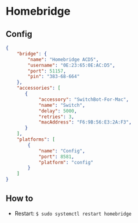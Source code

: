 # Homebridge

## Config

```json
{
    "bridge": {
        "name": "Homebridge ACD5",
        "username": "0E:23:65:0E:AC:D5",
        "port": 51157,
        "pin": "383-68-664"
    },
    "accessories": [
       {
            "accessory": "SwitchBot-For-Mac",
            "name": "Switch",
            "delay": 5000,
            "retries": 3,
            "macAddress": "F6:9B:56:E3:2A:F3",
       }
    ],
    "platforms": [
        {
            "name": "Config",
            "port": 8581,
            "platform": "config"
        }
    ]
}
```

## How to

- Restart: `$ sudo systemctl restart homebridge`

